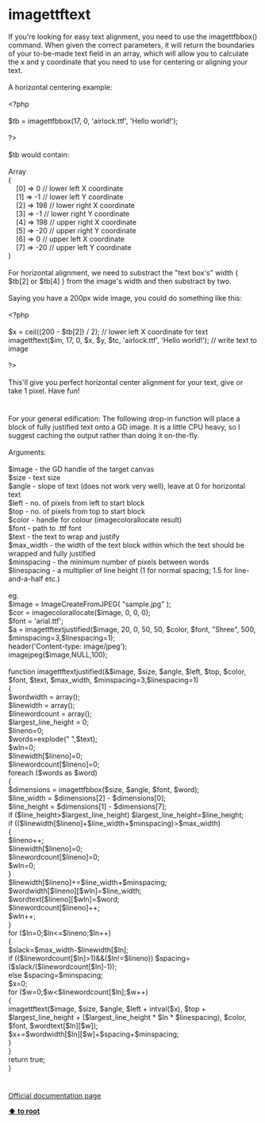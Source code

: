 # imagettftext




<div class="phpcode"><span class="html">
If you&apos;re looking for easy text alignment, you need to use the imagettfbbox() command. When given the correct parameters, it will return the boundaries of your to-be-made text field in an array, which will allow you to calculate the x and y coordinate that you need to use for centering or aligning your text.<br><br>A horizontal centering example:<br><br><span class="default">&lt;?php<br><br>$tb </span><span class="keyword">= </span><span class="default">imagettfbbox</span><span class="keyword">(</span><span class="default">17</span><span class="keyword">, </span><span class="default">0</span><span class="keyword">, </span><span class="string">&apos;airlock.ttf&apos;</span><span class="keyword">, </span><span class="string">&apos;Hello world!&apos;</span><span class="keyword">);<br><br></span><span class="default">?&gt;<br></span><br>$tb would contain:<br><br>Array<br>(<br>&#xA0; &#xA0; [0] =&gt; 0 // lower left X coordinate<br>&#xA0; &#xA0; [1] =&gt; -1 // lower left Y coordinate<br>&#xA0; &#xA0; [2] =&gt; 198 // lower right X coordinate<br>&#xA0; &#xA0; [3] =&gt; -1 // lower right Y coordinate<br>&#xA0; &#xA0; [4] =&gt; 198 // upper right X coordinate<br>&#xA0; &#xA0; [5] =&gt; -20 // upper right Y coordinate<br>&#xA0; &#xA0; [6] =&gt; 0 // upper left X coordinate<br>&#xA0; &#xA0; [7] =&gt; -20 // upper left Y coordinate<br>)<br><br>For horizontal alignment, we need to substract the &quot;text box&apos;s&quot; width { $tb[2] or $tb[4] } from the image&apos;s width and then substract by two.<br><br>Saying you have a 200px wide image, you could do something like this:<br><br><span class="default">&lt;?php<br><br>$x </span><span class="keyword">= </span><span class="default">ceil</span><span class="keyword">((</span><span class="default">200 </span><span class="keyword">- </span><span class="default">$tb</span><span class="keyword">[</span><span class="default">2</span><span class="keyword">]) / </span><span class="default">2</span><span class="keyword">); </span><span class="comment">// lower left X coordinate for text<br></span><span class="default">imagettftext</span><span class="keyword">(</span><span class="default">$im</span><span class="keyword">, </span><span class="default">17</span><span class="keyword">, </span><span class="default">0</span><span class="keyword">, </span><span class="default">$x</span><span class="keyword">, </span><span class="default">$y</span><span class="keyword">, </span><span class="default">$tc</span><span class="keyword">, </span><span class="string">&apos;airlock.ttf&apos;</span><span class="keyword">, </span><span class="string">&apos;Hello world!&apos;</span><span class="keyword">); </span><span class="comment">// write text to image<br><br></span><span class="default">?&gt;<br></span><br>This&apos;ll give you perfect horizontal center alignment for your text, give or take 1 pixel. Have fun!</span>
</div>
  

#


<div class="phpcode"><span class="html">
For your general edification: The following drop-in function will place a block of fully justified text onto a GD image. It is a little CPU heavy, so I suggest caching the output rather than doing it on-the-fly. <br><br>Arguments: <br><br>$image - the GD handle of the target canvas <br>$size - text size <br>$angle - slope of text (does not work very well), leave at 0 for horizontal text <br>$left - no. of pixels from left to start block <br>$top - no. of pixels from top to start block <br>$color - handle for colour (imagecolorallocate result) <br>$font - path to .ttf font <br>$text - the text to wrap and justify <br>$max_width - the width of the text block within which the text should be wrapped and fully justified <br>$minspacing - the minimum number of pixels between words <br>$linespacing - a multiplier of line height (1 for normal spacing; 1.5 for line-and-a-half etc.)<br><br>eg.<br>$image = ImageCreateFromJPEG( &quot;sample.jpg&quot; );<br>$cor = imagecolorallocate($image, 0, 0, 0);<br>$font = &apos;arial.ttf&apos;;<br>$a = imagettftextjustified($image, 20, 0, 50, 50, $color, $font, &quot;Shree&quot;, 500, $minspacing=3,$linespacing=1);<br>header(&apos;Content-type: image/jpeg&apos;);<br>imagejpeg($image,NULL,100);<br><br>function imagettftextjustified(&amp;$image, $size, $angle, $left, $top, $color, $font, $text, $max_width, $minspacing=3,$linespacing=1)<br>{<br>$wordwidth = array();<br>$linewidth = array();<br>$linewordcount = array();<br>$largest_line_height = 0;<br>$lineno=0;<br>$words=explode(&quot; &quot;,$text);<br>$wln=0;<br>$linewidth[$lineno]=0;<br>$linewordcount[$lineno]=0;<br>foreach ($words as $word)<br>{<br>$dimensions = imagettfbbox($size, $angle, $font, $word);<br>$line_width = $dimensions[2] - $dimensions[0];<br>$line_height = $dimensions[1] - $dimensions[7];<br>if ($line_height&gt;$largest_line_height) $largest_line_height=$line_height;<br>if (($linewidth[$lineno]+$line_width+$minspacing)&gt;$max_width)<br>{<br>$lineno++;<br>$linewidth[$lineno]=0;<br>$linewordcount[$lineno]=0;<br>$wln=0;<br>}<br>$linewidth[$lineno]+=$line_width+$minspacing;<br>$wordwidth[$lineno][$wln]=$line_width;<br>$wordtext[$lineno][$wln]=$word;<br>$linewordcount[$lineno]++;<br>$wln++;<br>}<br>for ($ln=0;$ln&lt;=$lineno;$ln++)<br>{<br>$slack=$max_width-$linewidth[$ln];<br>if (($linewordcount[$ln]&gt;1)&amp;&amp;($ln!=$lineno)) $spacing=($slack/($linewordcount[$ln]-1));<br>else $spacing=$minspacing;<br>$x=0;<br>for ($w=0;$w&lt;$linewordcount[$ln];$w++)<br>{<br>imagettftext($image, $size, $angle, $left + intval($x), $top + $largest_line_height + ($largest_line_height * $ln * $linespacing), $color, $font, $wordtext[$ln][$w]);<br>$x+=$wordwidth[$ln][$w]+$spacing+$minspacing;<br>}<br>}<br>return true;<br>}</span>
</div>
  

#

[Official documentation page](https://www.php.net/manual/en/function.imagettftext.php)

**[⬆ to root](/)**